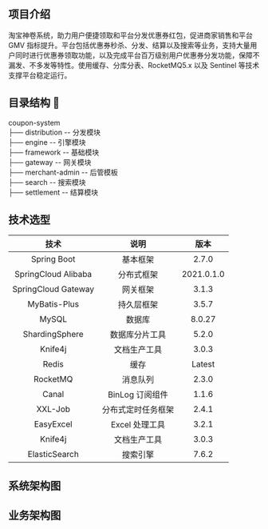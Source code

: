 ## 项目介绍
淘宝神卷系统，助力用户便捷领取和平台分发优惠券红包，促进商家销售和平台 GMV 指标提升。平台包括优惠券秒杀、分发、结算以及搜索等业务，支持大量用户同时进行优惠券领取功能，以及完成平台百万级别用户优惠券分发功能，保障不漏发、不多发等特性。使用缓存、分库分表、RocketMQ5.x 以及 Sentinel 等技术支撑平台稳定运行。

## 目录结构 🚀
coupon-system  
├── distribution        -- 分发模块  
├── engine              -- 引擎模块  
├── framework           -- 基础模块  
├── gateway             -- 网关模块  
├── merchant-admin      -- 后管模板  
├── search              -- 搜索模块  
├── settlement          -- 结算模块  

## 技术选型
| 技术 | 说明 | 版本 | 
|:---:|:---:|:---:|
| Spring Boot | 基本框架 | 2.7.0 |
| SpringCloud Alibaba | 分布式框架 | 2021.0.1.0 |
| SpringCloud Gateway | 网关框架 | 3.1.3 |
| MyBatis-Plus | 持久层框架 | 3.5.7 |
| MySQL | 数据库 | 8.0.27 |
| ShardingSphere | 数据库分片工具 | 5.2.0 |
| Knife4j | 文档生产工具 | 3.0.3 |
| Redis | 缓存 | Latest |
| RocketMQ | 消息队列 | 2.3.0 |
| Canal | BinLog 订阅组件 | 1.1.6 |
| XXL-Job | 分布式定时任务框架 | 2.4.1 |
| EasyExcel | Excel 处理工具 | 3.2.1 |
| Knife4j | 文档生产工具 | 3.0.3 |
| ElasticSearch | 搜索引擎 | 7.6.2 |

## 系统架构图
## 业务架构图
